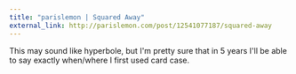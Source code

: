 ```yaml
---
title: "parislemon | Squared Away"
external_link: http://parislemon.com/post/12541077187/squared-away
---
```

This may sound like hyperbole, but I'm pretty sure that in 5 years I'll be
able to say exactly when/where I first used card case.

